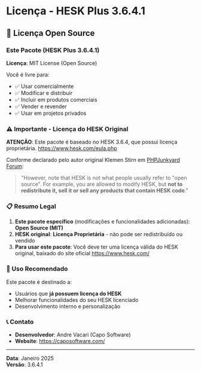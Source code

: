 # Licença - HESK Plus 3.6.4.1

## 📄 Licença Open Source

### Este Pacote (HESK Plus 3.6.4.1)
**Licença**: MIT License (Open Source)

Você é livre para:
- ✅ Usar comercialmente
- ✅ Modificar e distribuir
- ✅ Incluir em produtos comerciais
- ✅ Vender e revender
- ✅ Usar em projetos privados

### ⚠️ Importante - Licença do HESK Original

**ATENÇÃO**: Este pacote é baseado no HESK 3.6.4, que possui licença proprietária. https://www.hesk.com/eula.php

Conforme declarado pelo autor original Klemen Stirn em [PHPJunkyard Forum](https://developers.phpjunkyard.com/viewtopic.php?t=4137):

> "However, note that HESK is not what people usually refer to "open source". For example, you are allowed to modify HESK, but **not to redistribute it, sell it or sell any products that contain HESK code**."

### 📋 Resumo Legal

1. **Este pacote específico** (modificações e funcionalidades adicionadas): **Open Source (MIT)**
2. **HESK original**: **Licença Proprietária** - não pode ser redistribuído ou vendido
3. **Para usar este pacote**: Você deve ter uma licença válida do HESK original, baixado do site oficial https://www.hesk.com/

### 🎯 Uso Recomendado

Este pacote é destinado a:
- Usuários que **já possuem licença do HESK**
- Melhorar funcionalidades do seu HESK licenciado
- Desenvolvimento interno e personalização

### 📞 Contato

- **Desenvolvedor**: Andre Vacari (Capo Software)
- **Website**: https://caposoftware.com/

---

**Data**: Janeiro 2025  
**Versão**: 3.6.4.1

